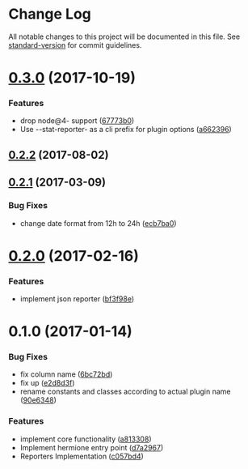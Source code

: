 # Change Log

All notable changes to this project will be documented in this file. See [standard-version](https://github.com/conventional-changelog/standard-version) for commit guidelines.

<a name="0.3.0"></a>
# [0.3.0](https://github.com/gemini-testing/stat-reporter/compare/v0.2.2...v0.3.0) (2017-10-19)


### Features

* drop node@4- support ([67773b0](https://github.com/gemini-testing/stat-reporter/commit/67773b0))
* Use --stat-reporter- as a cli prefix for plugin options ([a662396](https://github.com/gemini-testing/stat-reporter/commit/a662396))



<a name="0.2.2"></a>
## [0.2.2](https://github.com/gemini-testing/stat-reporter/compare/v0.2.1...v0.2.2) (2017-08-02)



<a name="0.2.1"></a>
## [0.2.1](https://github.com/gemini-testing/stat-reporter/compare/v0.2.0...v0.2.1) (2017-03-09)


### Bug Fixes

* change date format from 12h to 24h ([ecb7ba0](https://github.com/gemini-testing/stat-reporter/commit/ecb7ba0))



<a name="0.2.0"></a>
# [0.2.0](https://github.com/gemini-testing/stat-reporter/compare/v0.1.0...v0.2.0) (2017-02-16)


### Features

* implement json reporter ([bf3f98e](https://github.com/gemini-testing/stat-reporter/commit/bf3f98e))



<a name="0.1.0"></a>
# 0.1.0 (2017-01-14)


### Bug Fixes

* fix column name ([6bc72bd](https://github.com/gemini-testing/stat-reporter/commit/6bc72bd))
* fix up ([e2d8d3f](https://github.com/gemini-testing/stat-reporter/commit/e2d8d3f))
* rename constants and classes according to actual plugin name ([90e6348](https://github.com/gemini-testing/stat-reporter/commit/90e6348))


### Features

* implement core functionality ([a813308](https://github.com/gemini-testing/stat-reporter/commit/a813308))
* Implement hermione entry point ([d7a2967](https://github.com/gemini-testing/stat-reporter/commit/d7a2967))
* Reporters Implementation ([c057bd4](https://github.com/gemini-testing/stat-reporter/commit/c057bd4))
